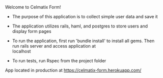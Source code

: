 Welcome to Celmatix Form!
- The purpose of this application is to collect simple user data and save it

- The application utilizes rails, haml, and postgres to store users and display form pages

- To run the application, first run 'bundle install' to install all gems.  Then run rails server and access application at  
  localhost

- To run tests, run Rspec from the project folder

App located in production at https://celmatix-form.herokuapp.com/
